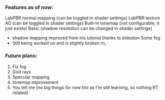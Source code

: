 ### Features as of now:

LabPBR normal mapping (can be toggled in shader settings)
LabPBR texture AO (can be toggled in shader settings)
Built-in tonemap (not configurable, it just exists)
Basic (shadow resolution can be changed in shader settings)
- shadow mapping improved from Iris tutorial thanks to eldeston
Some fog
- Still being worked on and is slightly broken rn,

### Future plans:

1. Fix fog
2. God rays
3. Specular mapping
4. tonemap improvement
5. You tell me (no big things for now tho as I'm still learning, so nothing RT related)
